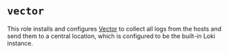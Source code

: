 # `vector`

This role installs and configures [Vector](https://vector.dev/) to collect all
logs from the hosts and send them to a central location, which is configured
to be the built-in Loki instance.
